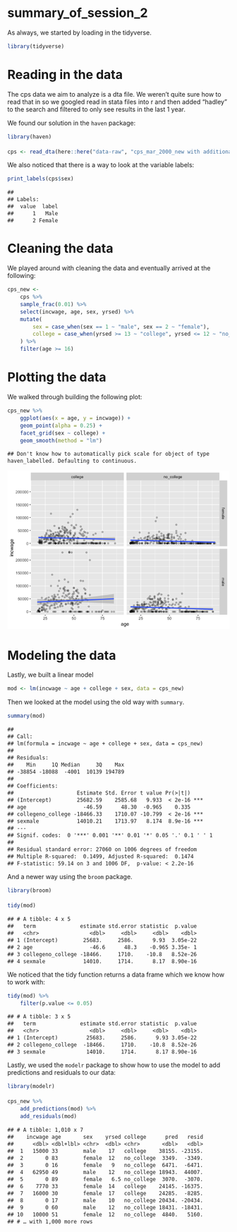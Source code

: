 summary\_of\_session\_2
================

As always, we started by loading in the tidyverse.

``` r
library(tidyverse)
```

# Reading in the data

The cps data we aim to analyze is a dta file. We weren’t quite sure how
to read that in so we googled read in stata files into r and then added
“hadley” to the search and filtered to only see results in the last 1
year.

We found our solution in the `haven` package:

``` r
library(haven)

cps <- read_dta(here::here("data-raw", "cps_mar_2000_new with additional vars.dta"))
```

We also noticed that there is a way to look at the variable labels:

``` r
print_labels(cps$sex)
```

    ## 
    ## Labels:
    ##  value  label
    ##      1   Male
    ##      2 Female

# Cleaning the data

We played around with cleaning the data and eventually arrived at the
following:

``` r
cps_new <-
    cps %>%
    sample_frac(0.01) %>%
    select(incwage, age, sex, yrsed) %>%
    mutate(
        sex = case_when(sex == 1 ~ "male", sex == 2 ~ "female"),
        college = case_when(yrsed >= 13 ~ "college", yrsed <= 12 ~ "no_college")
    ) %>%
    filter(age >= 16)
```

# Plotting the data

We walked through building the following plot:

``` r
cps_new %>%
    ggplot(aes(x = age, y = incwage)) +
    geom_point(alpha = 0.25) +
    facet_grid(sex ~ college) +
    geom_smooth(method = "lm")
```

    ## Don't know how to automatically pick scale for object of type haven_labelled. Defaulting to continuous.

![](summary_of_session_2_files/figure-gfm/unnamed-chunk-5-1.png)<!-- -->

# Modeling the data

Lastly, we built a linear model

``` r
mod <- lm(incwage ~ age + college + sex, data = cps_new)
```

Then we looked at the model using the old way with `summary`.

``` r
summary(mod)
```

    ## 
    ## Call:
    ## lm(formula = incwage ~ age + college + sex, data = cps_new)
    ## 
    ## Residuals:
    ##    Min     1Q Median     3Q    Max 
    ## -38854 -18088  -4001  10139 194789 
    ## 
    ## Coefficients:
    ##                    Estimate Std. Error t value Pr(>|t|)    
    ## (Intercept)        25682.59    2585.68   9.933  < 2e-16 ***
    ## age                  -46.59      48.30  -0.965    0.335    
    ## collegeno_college -18466.33    1710.07 -10.799  < 2e-16 ***
    ## sexmale            14010.21    1713.97   8.174  8.9e-16 ***
    ## ---
    ## Signif. codes:  0 '***' 0.001 '**' 0.01 '*' 0.05 '.' 0.1 ' ' 1
    ## 
    ## Residual standard error: 27060 on 1006 degrees of freedom
    ## Multiple R-squared:  0.1499, Adjusted R-squared:  0.1474 
    ## F-statistic: 59.14 on 3 and 1006 DF,  p-value: < 2.2e-16

And a newer way using the `broom` package.

``` r
library(broom)

tidy(mod)
```

    ## # A tibble: 4 x 5
    ##   term              estimate std.error statistic  p.value
    ##   <chr>                <dbl>     <dbl>     <dbl>    <dbl>
    ## 1 (Intercept)        25683.     2586.      9.93  3.05e-22
    ## 2 age                  -46.6      48.3    -0.965 3.35e- 1
    ## 3 collegeno_college -18466.     1710.    -10.8   8.52e-26
    ## 4 sexmale            14010.     1714.      8.17  8.90e-16

We noticed that the tidy function returns a data frame which we know how
to work with:

``` r
tidy(mod) %>%
    filter(p.value <= 0.05)
```

    ## # A tibble: 3 x 5
    ##   term              estimate std.error statistic  p.value
    ##   <chr>                <dbl>     <dbl>     <dbl>    <dbl>
    ## 1 (Intercept)         25683.     2586.      9.93 3.05e-22
    ## 2 collegeno_college  -18466.     1710.    -10.8  8.52e-26
    ## 3 sexmale             14010.     1714.      8.17 8.90e-16

Lastly, we used the `modelr` package to show how to use the model to add
predictions and residuals to our data:

``` r
library(modelr)

cps_new %>%
    add_predictions(mod) %>%
    add_residuals(mod)
```

    ## # A tibble: 1,010 x 7
    ##    incwage age       sex    yrsed college      pred   resid
    ##      <dbl> <dbl+lbl> <chr>  <dbl> <chr>       <dbl>   <dbl>
    ##  1   15000 33        male    17   college    38155. -23155.
    ##  2       0 83        female  12   no_college  3349.  -3349.
    ##  3       0 16        female   9   no_college  6471.  -6471.
    ##  4   62950 49        male    12   no_college 18943.  44007.
    ##  5       0 89        female   6.5 no_college  3070.  -3070.
    ##  6    7770 33        female  14   college    24145. -16375.
    ##  7   16000 30        female  17   college    24285.  -8285.
    ##  8       0 17        male    10   no_college 20434. -20434.
    ##  9       0 60        male    12   no_college 18431. -18431.
    ## 10   10000 51        female  12   no_college  4840.   5160.
    ## # … with 1,000 more rows
